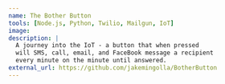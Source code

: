 ```yaml
---
name: The Bother Button
tools: [Node.js, Python, Twilio, Mailgun, IoT]
image:
description: |
  A journey into the IoT - a button that when pressed
  will SMS, call, email, and FaceBook message a recipient
  every minute on the minute until answered.
external_url: https://github.com/jakemingolla/BotherButton
---
```

